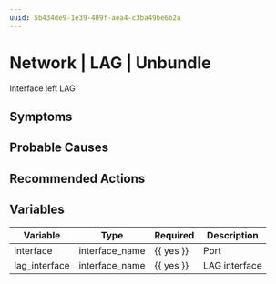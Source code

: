 ```yaml
---
uuid: 5b434de9-1e39-409f-aea4-c3ba49be6b2a
---
```

# Network | LAG | Unbundle

Interface left LAG

## Symptoms

## Probable Causes

## Recommended Actions

## Variables

Variable | Type | Required | Description
--- | --- | --- | ---
interface | interface_name | {{ yes }} | Port
lag_interface | interface_name | {{ yes }} | LAG interface

